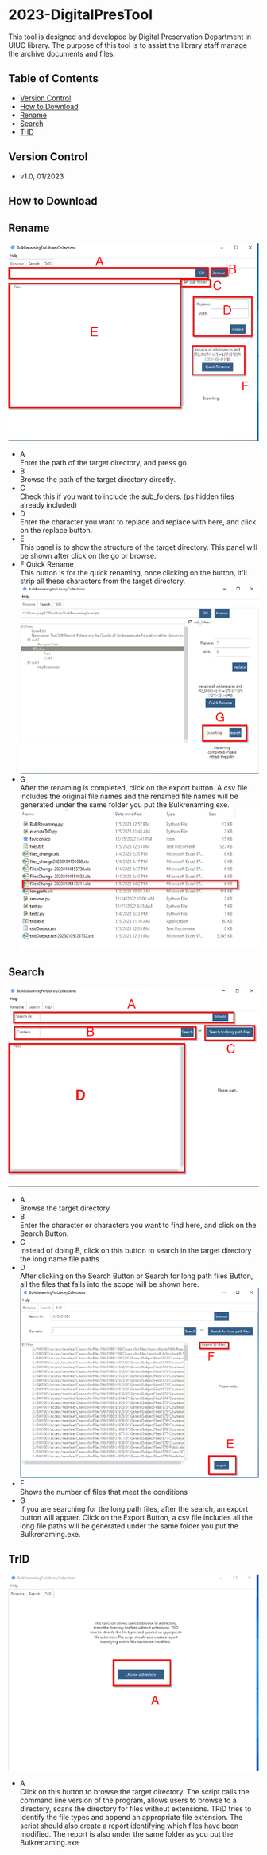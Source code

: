 # 2023-DigitalPresTool
This tool is designed and developed by Digital Preservation Department in UIUC library. The purpose of this tool is to assist the library staff manage the archive documents and files.
## Table of Contents
- [Version Control](#Version)  
- [How to Download](#download)  
- [Rename](#rename)  
- [Search](#search)  
- [TrID](#TrID)  
## Version Control<a name="Version"></a>
- v1.0, 01/2023
## How to Download<a name="download"></a>
## Rename<a name="rename"></a>
![Image text](https://github.com/PhiloJiaqiWang/2023-DigitalPresTools/blob/main/imgs/Rename1.png)
- A  
Enter the path of the target directory, and press go.
- B  
Browse the path of the target directory directly.
- C  
Check this if you want to include the sub_folders. (ps:hidden files already included)
- D  
Enter the character you want to replace and replace with here, and click on the replace button.
- E  
This panel is to show the structure of the target directory. This panel will be shown after click on the go or browse.
- F  Quick Rename  
This button is for the quick renaming, once clicking on the button, it'll strip all these characters from the target directory.
![Image text](https://github.com/PhiloJiaqiWang/2023-DigitalPresTools/blob/main/imgs/Rename2.png)
- G  
After the renaming is completed, click on the export button. A csv file includes the original file names and the renamed file names will be generated under the same folder you put the Bulkrenaming.exe.
![Image text](https://github.com/PhiloJiaqiWang/2023-DigitalPresTools/blob/main/imgs/Rename3.png)
## Search<a name="search"></a>
![Image text](https://github.com/PhiloJiaqiWang/2023-DigitalPresTools/blob/main/imgs/Search1.png)
- A  
Browse the target directory
- B  
Enter the character or characters you want to find here, and click on the Search Button.
- C  
Instead of doing B, click on this button to search in the target directory the long name file paths.
- D  
After clicking on the Search Button or Search for long path files Button, all the files that falls into the scope will be shown here.
![Image text](https://github.com/PhiloJiaqiWang/2023-DigitalPresTools/blob/main/imgs/Search2.png)
- F  
Shows the number of files that meet the conditions
- G  
If you are searching for the long path files, after the search, an export button will appaer. Click on the Export Button, a csv file includes all the long file paths will be generated under the same folder you put the Bulkrenaming.exe.
## TrID<a name="TrID"></a>
![Image text](https://github.com/PhiloJiaqiWang/2023-DigitalPresTools/blob/main/imgs/TRID1.png)
- A  
Click on this button to browse the target directory. The script calls the command line version of the program, allows users to browse to a directory, scans the directory for files without extensions. TRiD tries to identify the file types and append an appropriate file extension. The script should also create a report identifying which files have been modified. The report is also under the same folder as you put the Bulkrenaming.exe 
